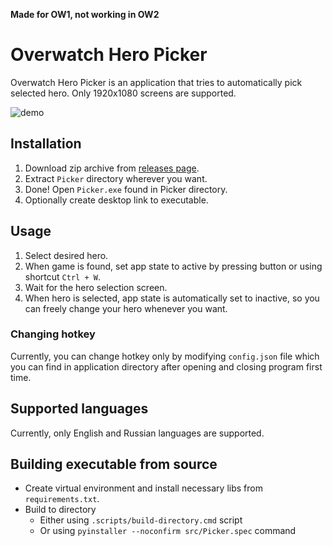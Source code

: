 **Made for OW1, not working in OW2**

# Overwatch Hero Picker
Overwatch Hero Picker is an application that tries to automatically pick selected hero. 
Only 1920x1080 screens are supported.

![demo](https://i.ibb.co/p4JnWCQ/image.png)

## Installation
1. Download zip archive from [releases page](https://github.com/ucarno/ow-picker/releases).
2. Extract `Picker` directory wherever you want.
3. Done! Open `Picker.exe` found in Picker directory.
4. Optionally create desktop link to executable.

## Usage
1. Select desired hero.
2. When game is found, set app state to active by pressing button or using shortcut `Ctrl + W`.
3. Wait for the hero selection screen.
4. When hero is selected, app state is automatically set to inactive,
so you can freely change your hero whenever you want.

### Changing hotkey
Currently, you can change hotkey only by modifying `config.json` file which you can find in
application directory after opening and closing program first time.

## Supported languages
Currently, only English and Russian languages are supported.

## Building executable from source
* Create virtual environment and install necessary libs from `requirements.txt`.
* Build to directory
  * Either using `.scripts/build-directory.cmd` script
  * Or using `pyinstaller --noconfirm src/Picker.spec` command
